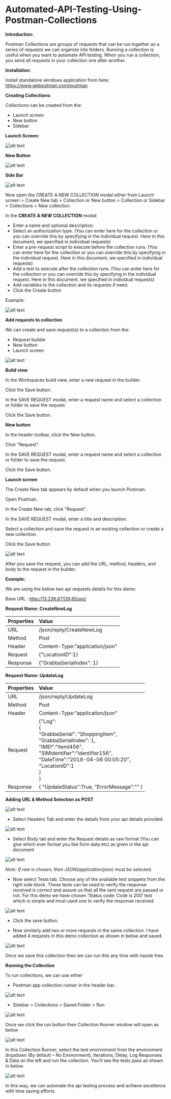 # Automated-API-Testing-Using-Postman-Collections

**Introduction:**

Postman Collections are groups of requests that can be run together as a series of requests we can organize into folders.
Running a collection is useful when you want to automate API testing. When you run a collection, you send all requests in your collection one after another.

**Installation:**

Install standalone windows application from here: https://www.getpostman.com/postman

**Creating Collections:**

Collections can be created from the:
- Launch screen
- New button
- Sidebar

**Launch Screen:**

![alt text](https://github.com/TSQAteam/Automated-API-Testing-Using-Postman-Collections/blob/master/Screens/LS.png)


**New Button**

![alt text](https://github.com/TSQAteam/Automated-API-Testing-Using-Postman-Collections/blob/master/Screens/new_button_collections.png)



**Side Bar**

![alt text](https://github.com/TSQAteam/Automated-API-Testing-Using-Postman-Collections/blob/master/Screens/Side_Bar.png)

Now open the CREATE A NEW COLLECTION modal either from Launch screen > Create New tab > Collection *or* New button > Collection *or* Sidebar > Collections > New collection.


In the **CREATE A NEW COLLECTION** modal:
-	Enter a name and optional description.
-	Select an authorization type. (You can enter here for the collection or you can override this by specifying in the individual request. Here in this document, we specified in individual requests)
-	Enter a pre-request script to execute before the collection runs. (You can enter here for the collection or you can override this by specifying in the individual request. Here in this document, we specified in individual requests)
-	Add a test to execute after the collection runs. (You can enter here for the collection or you can override this by specifying in the individual request. Here in this document, we specified in individual requests)
-	Add variables to the collection and its requests if need.
-	Click the Create button


Example:

![alt text](https://github.com/TSQAteam/Automated-API-Testing-Using-Postman-Collections/blob/master/Screens/new_collection.png)

**Add requests to collection**

We can create and save request(s) to a collection from the:
-	Request builder
-	New button
-	Launch screen

![alt text](https://github.com/TSQAteam/Automated-API-Testing-Using-Postman-Collections/blob/master/Screens/add_request.png)

**Build view**

In the Workspaces build view, enter a new request in the builder.

Click the Save button.

In the SAVE REQUEST modal, enter a request name and select a collection or folder to save the request.

Click the Save button.

**New button**

In the header toolbar, click the New button.

Click "Request".

In the SAVE REQUEST modal, enter a request name and select a collection or folder to save the request.

Click the Save button.

**Launch screen**

The Create New tab appears by default when you launch Postman.

Open Postman.

In the Create New tab, click "Request".

In the SAVE REQUEST modal, enter a title and description.

Select a collection and save the request in an existing collection or create a new collection.

Click the Save button

![alt text](https://github.com/TSQAteam/Automated-API-Testing-Using-Postman-Collections/blob/master/Screens/edit_request.png)


After you save the request, you can add the URL, method, headers, and body to the request in the builder.

**Example:**

We are using the below two api requests details for this demo:

Base URL : http://13.236.67.139:85/api/ 

**Request Name: CreateNewLog**

| Properties | Value |
| :---      | :---  |
| URL  | /json/reply/CreateNewLog |
| Method  | Post |
| Header  | Content-Type:"application/json" |
| Request  | {"LocationID":1} |
| Response  | {"GrabbaSerialIndex": 1} |


**Request Name: UpdateLog**

| Properties | Value |
| :---      | :---  |
| URL  | /json/reply/UpdateLog |
| Method  | Post |
| Header  | Content-Type:"application/json" |
| Request  | {"Log":<br>{<br>"GrabbaSerial": "ShoppingItem",<br>"GrabbaSerialIndex": 1,<br>"IMEI":"itemI456",<br>"SIMidentifier":"identifier156",<br>"DateTime":"2018-04-06 00:05:20",<br>"LocationID":1<br>}<br>}|
| Response  | { "UpdateStatus":True, "ErrorMessage":"" } |




**Adding URL & Method Selection as POST**

![alt text](https://github.com/TSQAteam/Automated-API-Testing-Using-Postman-Collections/blob/master/Screens/create_new_log.png)


- Select Headers Tab and enter the details from your api details provided

![alt text](https://github.com/TSQAteam/Automated-API-Testing-Using-Postman-Collections/blob/master/Screens/headers_tab.png)


- Select Body tab and enter the Request details as raw format (You can give which ever format you like form data etc) as given in the api document

![alt text](https://github.com/TSQAteam/Automated-API-Testing-Using-Postman-Collections/blob/master/Screens/body_tab.png)

*Note: If raw is chosen, then JSON(application/json) must be selected.*

- Now select Tests tab. Choose any of the available test snippets from the right side block. These tests can be used to verify the response received is correct and assure us that all the sent request are passed or not.
  For this demo we have chosen ‘Status code: Code is 200’ test which is simple and most used one to verify the response received.

![alt text](https://github.com/TSQAteam/Automated-API-Testing-Using-Postman-Collections/blob/master/Screens/tests_tab.png)

- Click the save button.

- Now similarly add two or more requests in the same collection. I have added 4 requests in this demo collection as shown in below and saved.

![alt text](https://github.com/TSQAteam/Automated-API-Testing-Using-Postman-Collections/blob/master/Screens/requests.png)


Once we save this collection then we can run this any time with hassle free.



**Running the Collection**

To run collections, we can use either

-	Postman app collection runner in the header bar.

![alt text](https://github.com/TSQAteam/Automated-API-Testing-Using-Postman-Collections/blob/master/Screens/runner.png)

-	Sidebar > Collections > Saved Folder > Run

![alt text](https://github.com/TSQAteam/Automated-API-Testing-Using-Postman-Collections/blob/master/Screens/run.png)

Once we click the run button then Collection Runner window will open as below

![alt text](https://github.com/TSQAteam/Automated-API-Testing-Using-Postman-Collections/blob/master/Screens/collection_runner.png)

In this Collection Runner, select the test environment from the environment dropdown (By default – No Environment), Iterations, Delay, Log Responses & Data on the left and run the collection. You'll see the tests pass as shown in below. 

![alt text](https://github.com/TSQAteam/Automated-API-Testing-Using-Postman-Collections/blob/master/Screens/collection_runner_result.png)

In this way, we can automate the api testing process and achieve excellence with time saving efforts.
